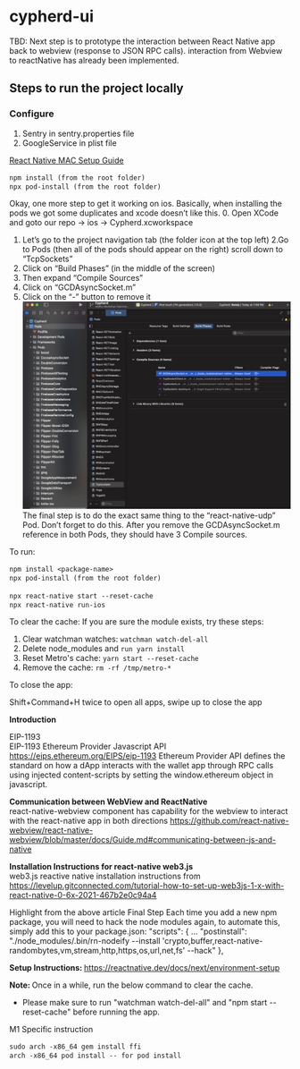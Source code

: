 # cypherd-ui

TBD: Next step is to prototype the interaction between React Native app back to webview (response to JSON RPC calls). interaction from Webview to reactNative has already been implemented.

## <B> Steps to run the project locally </B>

### Configure 
  1. Sentry in sentry.properties file 
  2. GoogleService in plist file

[React Native MAC Setup Guide](https://reactnative.dev/docs/environment-setup)


```
npm install (from the root folder)
npx pod-install (from the root folder)
```
Okay, one more step to get it working on ios. Basically, when installing the pods we got some duplicates and xcode doesn’t like this. 
0. Open XCode and goto our repo -> ios -> Cypherd.xcworkspace
1. Let’s go to the project navigation tab (the folder icon at the top left)
2.Go to Pods (then all of the pods should appear on the right)
scroll down to “TcpSockets”
3. Click on “Build Phases” (in the middle of the screen)
4. Then expand “Compile Sources”
5. Click on “GCDAsyncSocket.m”
6. Click on the “-” button to remove it
![screenshot](./misc/dep-removal.png "Duplicate Removal")
The final step is to do the exact same thing to the “react-native-udp” Pod. Don’t forget to do this. After you remove the GCDAsyncSocket.m reference in both Pods, they should have 3 Compile sources.


To run:
```
npm install <package-name>
npx pod-install (from the root folder)

npx react-native start --reset-cache
npx react-native run-ios
```

To clear the cache:
If you are sure the module exists, try these steps:
 1. Clear watchman watches: `watchman watch-del-all`
 2. Delete node_modules and `run yarn install`
 3. Reset Metro's cache: `yarn start --reset-cache`
 4. Remove the cache: `rm -rf /tmp/metro-*`

To close the app:

Shift+Command+H twice to open all apps, swipe up to close the app


<B>Introduction</B>
</BR>

</B>EIP-1193</B>
</BR>
EIP-1193 Ethereum Provider Javascript API
https://eips.ethereum.org/EIPS/eip-1193
Ethereum Provider API defines the standard on how a dApp interacts with the wallet app through RPC calls using injected content-scripts by setting the window.ethereum object in javascript.

<B>Communication between WebView and ReactNative</B>
</BR>
react-native-webview component has capability for the webview to interact with the react-native app in both directions
https://github.com/react-native-webview/react-native-webview/blob/master/docs/Guide.md#communicating-between-js-and-native

<B>Installation Instructions for react-native web3.js</B></BR>
web3.js reactive native installation instructions from https://levelup.gitconnected.com/tutorial-how-to-set-up-web3js-1-x-with-react-native-0-6x-2021-467b2e0c94a4

Highlight from the above article
Final Step
Each time you add a new npm package, you will need to hack the node modules again, to automate this, simply add this to your package.json:
"scripts": {
    ...
    "postinstall": "./node_modules/.bin/rn-nodeify --install 'crypto,buffer,react-native-randombytes,vm,stream,http,https,os,url,net,fs' --hack"
},

<B> Setup Instructions: </B>
https://reactnative.dev/docs/next/environment-setup

<B> Note: </B>
Once in a while, run the below command to clear the cache.
* Please make sure to run "watchman watch-del-all" and "npm start --reset-cache" before running the app.

M1 Specific instruction
```
sudo arch -x86_64 gem install ffi
arch -x86_64 pod install -- for pod install
```


